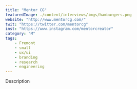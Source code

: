 ```yaml
---
title: "Mentor CG"
featuredImage: ./content/interviews/imgs/hamburgers.png
website: "http://www.mentorcg.com/"
twit: "https://twitter.com/mentorcg"
inst: "https://www.instagram.com/mentorcreator"
category: "M"
tags:
    - Fremont
    - small
    - ux/ui
    - branding
    - research
    - engineering
---
```


Description
